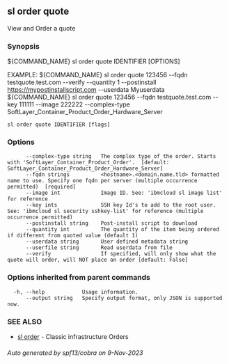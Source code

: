 ## sl order quote

View and Order a quote

### Synopsis

${COMMAND_NAME} sl order quote IDENTIFIER [OPTIONS]

EXAMPLE: 
	${COMMAND_NAME} sl order quote 123456 --fqdn testquote.test.com --verify --quantity 1 --postinstall https://mypostinstallscript.com --userdata Myuserdata
	${COMMAND_NAME} sl order quote 123456 --fqdn testquote.test.com --key 111111 --image 222222 --complex-type SoftLayer_Container_Product_Order_Hardware_Server

```
sl order quote IDENTIFIER [flags]
```

### Options

```
      --complex-type string   The complex type of the order. Starts with 'SoftLayer_Container_Product_Order'.  [default: SoftLayer_Container_Product_Order_Hardware_Server]
      --fqdn strings          <hostname>.<domain.name.tld> formatted name to use. Specify one fqdn per server (multiple occurrence permitted)  [required]
      --image int             Image ID. See: 'ibmcloud sl image list' for reference
      --key ints              SSH key Id's to add to the root user. See: 'ibmcloud sl security sshkey-list' for reference (multiple occurrence permitted)
      --postinstall string    Post-install script to download
      --quantity int          The quantity of the item being ordered if different from quoted value (default 1)
      --userdata string       User defined metadata string
      --userfile string       Read userdata from file
      --verify                If specified, will only show what the quote will order, will NOT place an order [default: False]
```

### Options inherited from parent commands

```
  -h, --help            Usage information.
      --output string   Specify output format, only JSON is supported now.
```

### SEE ALSO

* [sl order](sl_order.md)	 - Classic infrastructure Orders

###### Auto generated by spf13/cobra on 9-Nov-2023
